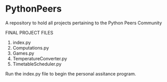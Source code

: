 # PythonPeers
A repository to hold all projects pertaining to the Python Peers Community

FINAL PROJECT FILES
1. index.py
2. Computations.py
3. Games.py
4. TemperatureConverter.py
5. TimetableScheduler.py

Run the index.py file to begin the personal assitance program.
